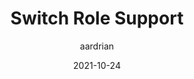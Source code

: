 ---
author: aardrian
date: 2021-10-24
permalink: false
tags:
  - html
  - accessibility
  - support
target_url: https://adrianroselli.com/2021/10/switch-role-support.html
title: Switch Role Support
---
